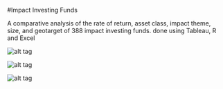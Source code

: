 #Impact Investing Funds

A comparative analysis of the rate of return, asset class, impact theme, size, and geotarget of 388 impact investing funds. done using Tableau, R and Excel

![alt tag](https://cloud.githubusercontent.com/assets/16272798/15435649/675d8704-1e72-11e6-8652-87692bc0f2b8.png)

![alt tag](https://cloud.githubusercontent.com/assets/16272798/15435648/675d5040-1e72-11e6-89d2-9f36b62da2ac.png)

![alt tag](https://cloud.githubusercontent.com/assets/16272798/15435650/675f3bbc-1e72-11e6-90fa-fc660acad156.png)
